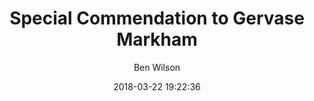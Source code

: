 ---
aliases:
- /2018-03-22-special-commendation-to-gervase-markham/
author: Ben Wilson
date: 2018-03-22 19:22:36
title: Special Commendation to Gervase Markham
type: post
---